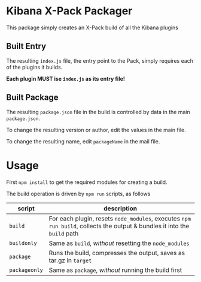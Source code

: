 # Kibana X-Pack Packager

This package simply creates an X-Pack build of all the Kibana plugins

## Built Entry

The resulting `index.js` file, the entry point to the Pack, simply requires each of the plugins it builds.

**Each plugin MUST ise `index.js` as its entry file!**

## Built Package

The resulting `package.json` file in the build is controlled by data in the main `package.json`.

To change the resulting version or author, edit the values in the main file.

To change the resulting name, edit `packageName` in the mail file.

# Usage

First `npm install` to get the required modules for creating a build.

The build operation is driven by `npm run` scripts, as follows

script | description
------ | -----------
`build` | For each plugin, resets `node_modules`, executes `npm run build`, collects the output & bundles it into the `build` path
`buildonly` | Same as `build`, *without* resetting the `node_modules`
`package` | Runs the build, compresses the output, saves as tar.gz in `target`
`packageonly` | Same as `package`, *without* running the build first